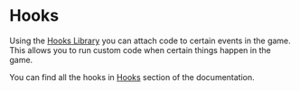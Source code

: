 # Hooks

Using the [Hooks Library](../../libraries/hooks/index.md) you can attach code to certain events in the game. This allows you to run custom code when certain things happen in the game.

You can find all the hooks in [Hooks](../../hooks/index.md) section of the documentation.
